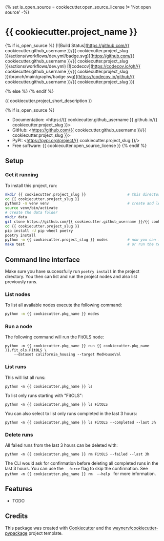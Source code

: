 {% set is_open_source = cookiecutter.open_source_license != 'Not open source' -%}
# {{ cookiecutter.project_name }}

{% if is_open_source %}
[![Build Status](https://github.com/{{ cookiecutter.github_username }}/{{ cookiecutter.project_slug }}/actions/workflows/dev.yml/badge.svg)](https://github.com/{{ cookiecutter.github_username }}/{{ cookiecutter.project_slug }}/actions/workflows/dev.yml)
[![codecov](https://codecov.io/gh/{{ cookiecutter.github_username }}/{{ cookiecutter.project_slug }}/branch/main/graphs/badge.svg)](https://codecov.io/github/{{ cookiecutter.github_username }}/{{ cookiecutter.project_slug }})

{% else %}
{% endif %}

{{ cookiecutter.project_short_description }}

{% if is_open_source %}
* Documentation: <https://{{ cookiecutter.github_username }}.github.io/{{ cookiecutter.project_slug }}>
* GitHub: <https://github.com/{{ cookiecutter.github_username }}/{{ cookiecutter.project_slug }}>
* PyPI: <https://pypi.org/project/{{ cookiecutter.project_slug }}/>
* Free software: {{ cookiecutter.open_source_license }}
{% endif %}


## Setup


### Get it running


To install this project, run:

```bash
mkdir {{ cookiecutter.project_slug }}                   # this directory will hold the code, data and venv
cd {{ cookiecutter.project_slug }}
python3 -m venv venv                                    # create and load the virtual environment
source venv/bin/activate
# create the data folder
mkdir data
git clone https://github.com/{{ cookiecutter.github_username }}/{{ cookiecutter.project_slug }}.git
cd {{ cookiecutter.project_slug }}
pip install -U pip wheel poetry
poetry install
python -m {{ cookiecutter.project_slug }} nodes         # now you can list the available nodes
make test                                               # or run the tests
```

## Command line interface

Make sure you have successfully run `poetry install` in the project directory.
You then can list and run the project nodes and also list previously runs.

### List nodes

To list all available nodes execute the following command:
```bash
python -m {{ cookiecutter.pkg_name }} nodes
```


### Run a node

The following command will run the FitOLS node:
```
python -m {{ cookiecutter.pkg_name }} run {{ cookiecutter.pkg_name }}.fit_ols.FitOLS \
    --dataset california_housing --target MedHouseVal
```

### List runs

This will list all runs:
```
python -m {{ cookiecutter.pkg_name }} ls
```

To list only runs starting with "FitOLS":
```
python -m {{ cookiecutter.pkg_name }} ls FitOLS
```

You can also select to list only runs completed in the last 3 hours:
```
python -m {{ cookiecutter.pkg_name }} ls FitOLS --completed --last 3h
```

### Delete runs

All failed runs from the last 3 hours can be deleted with:

```
python -m {{ cookiecutter.pkg_name }} rm FitOLS --failed --last 3h
```
The CLI would ask for confirmation before deleting all completed runs in the last 3 hours.
You can use the `--force` flag to skip the confirmation.
See `python -m {{ cookiecutter.pkg_name }} rm  --help ` for more information.

## Features

* TODO

## Credits

This package was created with [Cookiecutter](https://github.com/audreyr/cookiecutter) and the [waynerv/cookiecutter-pypackage](https://github.com/berleon/savethat_cookiecutter/) project template.
